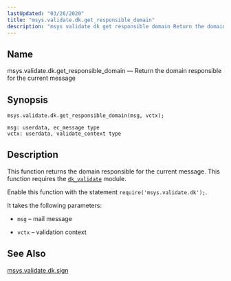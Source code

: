 ```yaml
---
lastUpdated: "03/26/2020"
title: "msys.validate.dk.get_responsible_domain"
description: "msys validate dk get responsible domain Return the domain responsible for the current message msys validate dk get responsible domain msg vctx This function returns the domain responsible for the current message This function requires the dk validate module Enable this function with the statement require msys validate dk It..."
---
```


<a name="lua.ref.msys.validate.dk.get_responsible_domain"></a> 
## Name

msys.validate.dk.get_responsible_domain — Return the domain responsible for the current message

<a name="idp18538544"></a> 
## Synopsis

`msys.validate.dk.get_responsible_domain(msg, vctx);`

```
msg: userdata, ec_message type
vctx: userdata, validate_context type
```
<a name="idp18541600"></a> 
## Description

This function returns the domain responsible for the current message. This function requires the [`dk_validate`](/momentum/4/modules/domainkeys) module.

Enable this function with the statement `require('msys.validate.dk');`.

It takes the following parameters:

*   `msg` – mail message

*   `vctx` – validation context

<a name="idp18548960"></a> 
## See Also

[msys.validate.dk.sign](/momentum/4/lua/ref-msys-validate-dk-sign)